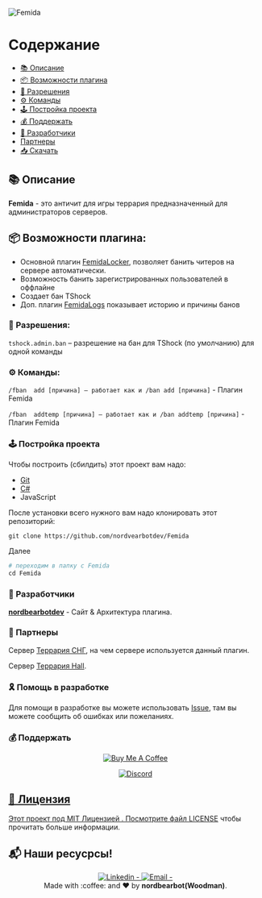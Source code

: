 ![Femida](https://user-images.githubusercontent.com/85753549/161287353-353808a0-9c40-4255-8097-5592cbb29101.png)



# Содержание
* [📚 Описание](https://github.com/TerraSNG/Femida/blob/main/README.md#-%D0%BE%D0%BF%D0%B8%D1%81%D0%B0%D0%BD%D0%B8%D0%B5)
* [📦 Возможности плагина](https://github.com/TerraSNG/Femida/blob/main/README.md#-%D0%B2%D0%BE%D0%B7%D0%BC%D0%BE%D0%B6%D0%BD%D0%BE%D1%81%D1%82%D0%B8-%D0%BF%D0%BB%D0%B0%D0%B3%D0%B8%D0%BD%D0%B0)
* [🔐 Разрешения](https://github.com/TerraSNG/Femida/blob/main/README.md#-%D1%80%D0%B0%D0%B7%D1%80%D0%B5%D1%88%D0%B5%D0%BD%D0%B8%D1%8F)
* [⚙ Команды](https://github.com/TerraSNG/Femida/blob/main/README.md#-%D0%BA%D0%BE%D0%BC%D0%B0%D0%BD%D0%B4%D1%8B)
* [🕹️ Постройка проекта]()
* [💰 Поддержать](https://github.com/TerraSNG/Femida/blob/main/README.md#-%D0%BF%D0%BE%D0%B4%D0%B4%D0%B5%D1%80%D0%B6%D0%B0%D1%82%D1%8C)
* [👥 Разработчики](https://github.com/TerraSNG/Femida/blob/main/tSNG_TEAM.md)
* [Партнеры]()
* [📥 Скачать](https://github.com/TerraSNG/Femida/blob/main/Builds.zip)


## 📚 Описание

**Femida** - это античит для игры террария предназначенный для администраторов серверов.

## 📦 Возможности плагина:

- Основной плагин [FemidaLocker](https://github.com/TerraSNG/Femida/tree/main/FemidaLocker), позволяет банить читеров на сервере автоматически.
- Возможность банить зарегистрированных пользователей в оффлайне
- Создает бан TShock
- Доп. плагин [FemidaLogs](https://github.com/TerraSNG/Femida/tree/main/FemidaLogs/BanDisplayer) показывает историю и причины банов

### 🔐 Разрешения:

`tshock.admin.ban` – разрешение на бан для TShock (по умолчанию) для одной команды

### ⚙ Команды:

`/fban  add [причина] – работает как и /ban add [причина]` - Плагин Femida

`/fban  addtemp [причина] – работает как и /ban addtemp [причина]` - Плагин Femida

### 🕹️ Постройка проекта
Чтобы построить (сбилдить) этот проект вам надо:
- [Git](https://git-scm.com)
- [C#](https://docs.microsoft.com/ru-ru/dotnet/csharp/)
- JavaScript

После установки всего нужного вам надо клонировать этот репозиторий:

`git clone https://github.com/nordvearbotdev/Femida`

Далее

```python
# переходим в папку с Femida
cd Femida
```

### 👥  Разработчики
[**nordbearbotdev**](https://github.com/nordbearbotdev/) - Сайт & Архитектура плагина.

### 🤝 Партнеры
Сервер [Террария СНГ](https://discord.gg/s4gFbdrMmd), на чем сервере используется данный плагин.

Сервер [Террария Hall](https://discord.gg/vHv8wgYFb3).

### 🎗 Помощь в разработке

Для помощи в разработке вы можете использовать [Issue](https://github.com/TerraSNG/Femida/issues), там вы можете сообщить об ошибках или пожеланиях. 

### 💰 Поддержать

<p align="center">
<a href="https://www.buymeacoffee.com/TerrariaSNG"><img title="Buy Me A Coffee" src="https://miro.medium.com/max/1400/1*QCQqlZr6doDP-cszzpaSpw.png"></a>
  

<p align="center">
<a href="https://discord.gg/s4gFbdrMmd"><img title="Discord" src="https://discord.com/assets/364fc8a0ee7fcebf47ca6ebd16ec12f1.svg"</a>
</p>
  
  
## 📃 Лицензия
  
Этот проект под MIT Лицензией . Посмотрите файл [LICENSE](https://github.com/nordbearbotdev/Femida/edit/main/License) чтобы прочитать больше информации.
  
## :mailbox_with_mail: Наши ресусрсы!

<p align="center">
<a href="/" target="_blank" >
  <img alt="Linkedin - " src="https://img.shields.io/badge/Linkedin--%23F8952D?style=social&logo=linkedin">
</a>
<a href="mailto:Sorry! I dont public email now " target="_blank" >
  <img alt="Email - " src="https://img.shields.io/badge/Email--%23F8952D?style=social&logo=gmail">
</a> 
<br/>
  Made with :coffee: and ❤️ by <b>nordbearbot(Woodman)</b>.
<p/> 
